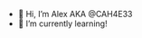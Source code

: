 - 👋 Hi, I’m Alex AKA @CAH4E33
- 🌱 I’m currently learning!


<!---
CAH4E33/CAH4E33 is a ✨ special ✨ repository because its `README.md` (this file) appears on your GitHub profile.
You can click the Preview link to take a look at your changes.
--->
